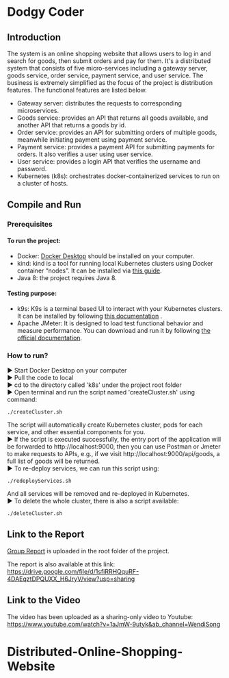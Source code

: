# Dodgy Coder

## Introduction
The system is an online shopping website that allows users to log in and search for goods, then submit orders and pay for them. It's a distributed system that consists of five micro-services including a gateway server,  goods service, order service, payment service, and user service.
The business is extremely simplified as the focus of the project is distribution features. The functional features are listed below.  
- Gateway server: distributes the requests to corresponding microservices.
- Goods service: provides an API that returns all goods available, and another API that returns a goods by id.
- Order service: provides an API for submitting orders of multiple goods, meanwhile initiating payment using payment service.
- Payment service: provides a payment API for submitting payments for orders. It also verifies a user using user service.
- User service: provides a login API that verifies the username and password.
- Kubernetes (k8s): orchestrates docker-containerized services to run on a cluster of hosts.

## Compile and Run
### Prerequisites
#### To run the project:  
- Docker: [Docker Desktop](https://www.docker.com/) should be installed on your computer.
- kind: kind is a tool for running local Kubernetes clusters using Docker container “nodes”. It can be installed via [this guide](https://kind.sigs.k8s.io/).
- Java 8: the project requires Java 8.  
#### Testing purpose:
- k9s: K9s is a terminal based UI to interact with your Kubernetes clusters. It can be installed by following [this documentation](https://k9scli.io/) .
- Apache JMeter: It is designed to load test functional behavior and measure performance. You can download and run it by following [the official documentation](https://jmeter.apache.org/index.html).

### How to run?
▶ Start Docker Desktop on your computer  
▶︎ Pull the code to local  
▶ cd to the directory called 'k8s' under the project root folder  
▶ Open terminal and run the script named 'createCluster.sh' using command:
```
./createCluster.sh
```
The script will automatically create Kubernetes cluster, pods for each service, and other essential components for you.  
▶ If the script is executed successfully, the entry port of the application will be forwarded to http://localhost:9000, then you can use Postman or Jmeter to make requests to APIs, e.g., if we visit http://localhost:9000/api/goods, a full list of goods will be returned.  
▶ To re-deploy services, we can run this script using:
```
./redeployServices.sh
```
And all services will be removed and re-deployed in Kubernetes.  
▶ To delete the whole cluster, there is also a script available:
```
./deleteCluster.sh
```

## Link to the Report
[Group Report](./Dodgy%20Coder%20Group%20Report.pdf) is uploaded in the root folder of the project.

The report is also available at this link:
https://drive.google.com/file/d/1sfiRRHQquRF-4DAEqztDPQUXX_H6JryV/view?usp=sharing

## Link to the Video
The video has been uploaded as a sharing-only video to Youtube:  
https://www.youtube.com/watch?v=1aJmW-9utyk&ab_channel=WendiSong
# Distributed-Online-Shopping-Website
